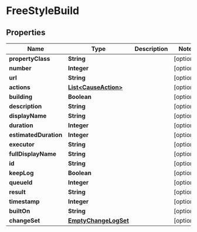 
# FreeStyleBuild

## Properties
Name | Type | Description | Notes
------------ | ------------- | ------------- | -------------
**propertyClass** | **String** |  |  [optional]
**number** | **Integer** |  |  [optional]
**url** | **String** |  |  [optional]
**actions** | [**List&lt;CauseAction&gt;**](CauseAction.md) |  |  [optional]
**building** | **Boolean** |  |  [optional]
**description** | **String** |  |  [optional]
**displayName** | **String** |  |  [optional]
**duration** | **Integer** |  |  [optional]
**estimatedDuration** | **Integer** |  |  [optional]
**executor** | **String** |  |  [optional]
**fullDisplayName** | **String** |  |  [optional]
**id** | **String** |  |  [optional]
**keepLog** | **Boolean** |  |  [optional]
**queueId** | **Integer** |  |  [optional]
**result** | **String** |  |  [optional]
**timestamp** | **Integer** |  |  [optional]
**builtOn** | **String** |  |  [optional]
**changeSet** | [**EmptyChangeLogSet**](EmptyChangeLogSet.md) |  |  [optional]



